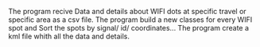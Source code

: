 The program recive Data and details about WIFI dots at specific travel or specific area as a csv file.
The program build a new classes for every WIFI spot and Sort the spots by signal/ id/ coordinates...
The program create a kml file whith all the data and details.
